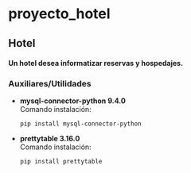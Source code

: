 # proyecto_hotel
<!--Auxiliares: información del programa.
-Datos: todo conexión a base de datos, diagrama de clases, extras.
-IU: comunicación con el usuario (inputs y menús).
-Modelos: clases de nuestro modelo.
-Negocio(hotel): procesamiento de datos.
-Inicio: Iniciador de módulos (debe estar en carpeta raíz).-->
<h2>Hotel</h2>
<h4>Un hotel desea informatizar reservas y hospedajes.</h4>
<h3>Auxiliares/Utilidades</h3>
<ul>
    <li><b>mysql-connector-python 9.4.0</b>
    <br>Comando instalación:</br> <pre><code>pip install mysql-connector-python</code></pre>
    </li>
    <li><b>prettytable 3.16.0</b>
    <br>Comando instalación:</br> <pre><code>pip install prettytable</code></pre>
    </li>